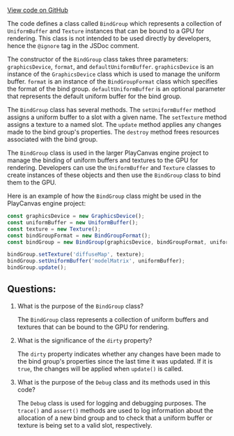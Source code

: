 [View code on GitHub](https://github.com/playcanvas/engine/src/platform/graphics/bind-group.js)

The code defines a class called `BindGroup` which represents a collection of `UniformBuffer` and `Texture` instances that can be bound to a GPU for rendering. This class is not intended to be used directly by developers, hence the `@ignore` tag in the JSDoc comment. 

The constructor of the `BindGroup` class takes three parameters: `graphicsDevice`, `format`, and `defaultUniformBuffer`. `graphicsDevice` is an instance of the `GraphicsDevice` class which is used to manage the uniform buffer. `format` is an instance of the `BindGroupFormat` class which specifies the format of the bind group. `defaultUniformBuffer` is an optional parameter that represents the default uniform buffer for the bind group. 

The `BindGroup` class has several methods. The `setUniformBuffer` method assigns a uniform buffer to a slot with a given name. The `setTexture` method assigns a texture to a named slot. The `update` method applies any changes made to the bind group's properties. The `destroy` method frees resources associated with the bind group. 

The `BindGroup` class is used in the larger PlayCanvas engine project to manage the binding of uniform buffers and textures to the GPU for rendering. Developers can use the `UniformBuffer` and `Texture` classes to create instances of these objects and then use the `BindGroup` class to bind them to the GPU. 

Here is an example of how the `BindGroup` class might be used in the PlayCanvas engine project:

```javascript
const graphicsDevice = new GraphicsDevice();
const uniformBuffer = new UniformBuffer();
const texture = new Texture();
const bindGroupFormat = new BindGroupFormat();
const bindGroup = new BindGroup(graphicsDevice, bindGroupFormat, uniformBuffer);

bindGroup.setTexture('diffuseMap', texture);
bindGroup.setUniformBuffer('modelMatrix', uniformBuffer);
bindGroup.update();
```
## Questions: 
 1. What is the purpose of the `BindGroup` class?
    
    The `BindGroup` class represents a collection of uniform buffers and textures that can be bound to the GPU for rendering.

2. What is the significance of the `dirty` property?
    
    The `dirty` property indicates whether any changes have been made to the bind group's properties since the last time it was updated. If it is `true`, the changes will be applied when `update()` is called.

3. What is the purpose of the `Debug` class and its methods used in this code?
    
    The `Debug` class is used for logging and debugging purposes. The `trace()` and `assert()` methods are used to log information about the allocation of a new bind group and to check that a uniform buffer or texture is being set to a valid slot, respectively.